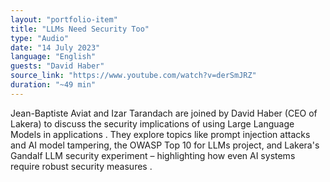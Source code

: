 ```yaml
---
layout: "portfolio-item"
title: "LLMs Need Security Too"
type: "Audio"
date: "14 July 2023"
language: "English"
guests: "David Haber"
source_link: "https://www.youtube.com/watch?v=derSmJRZ"
duration: "~49 min"
---
```


Jean-Baptiste Aviat and Izar Tarandach are joined by David Haber (CEO of Lakera) to discuss the security implications of using Large Language Models in applications . They explore topics like prompt injection attacks and AI model tampering, the OWASP Top 10 for LLMs project, and Lakera's Gandalf LLM security experiment – highlighting how even AI systems require robust security measures  .
